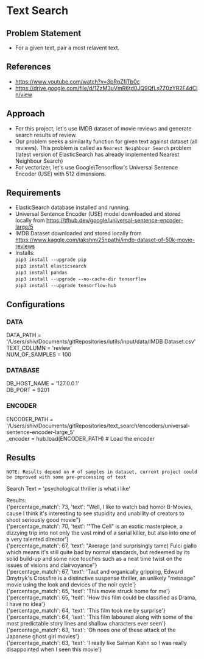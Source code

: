 # Text Search

## Problem Statement  

- For a given text, pair a most relavent text.

## References  

- <https://www.youtube.com/watch?v=3pRgZfjTb0c>
- <https://drive.google.com/file/d/1ZzM3uVmR6td0JQ9QfLs7Z0zYR2F4dCln/view>

## Approach

- For this project, let's use IMDB dataset of movie reviews and generate search results of review.
- Our problem seeks a similarity function for given text against dataset (all reviews). This problem is called as `Nearest Neighbour Search` problem (latest version of ElasticSearch has already implemented Nearest Neighbour Search)
- For vectorizer, let's use Google\Tensorflow's Universal Sentence Encoder (USE) with 512 dimensions.

## Requirements

- ElasticSearch database installed and running.
- Universal Sentence Encoder (USE) model downloaded and stored locally from <https://tfhub.dev/google/universal-sentence-encoder-large/5>
- IMDB Dataset downloaded and stored locally from <https://www.kaggle.com/lakshmi25npathi/imdb-dataset-of-50k-movie-reviews>
- Installs:  
`pip3 install --upgrade pip`  
`pip3 install elasticsearch`  
`pip3 install pandas`  
`pip3 install --upgrade --no-cache-dir tensorflow`  
`pip3 install --upgrade tensorflow-hub`  

## Configurations

### DATA

DATA_PATH = '/Users/shiv/Documents/gitRepositories/iutils/input/data/IMDB Dataset.csv'  
TEXT_COLUMN = 'review'  
NUM_OF_SAMPLES = 100  

### DATABASE

DB_HOST_NAME = '127.0.0.1'  
DB_PORT = 9201  

### ENCODER

ENCODER_PATH = '/Users/shiv/Documents/gitRepositories/text_search/encoders/universal-sentence-encoder-large_5'   
_encoder = hub.load(ENCODER_PATH)  # Load the encoder

## Results

`NOTE: Results depend on # of samples in dataset, current project could be improved with some pre-processing of text`

Search Text = 'psychological thriller is what i like'

Results:  
{'percentage_match': 73, 'text': "Well, I like to watch bad horror B-Movies, cause I think it's interesting to see stupidity and unability of creators to shoot seriously good movie"}  
{'percentage_match': 70, 'text': '"The Cell" is an exotic masterpiece, a dizzying trip into not only the vast mind of a serial killer, but also into one of a very talented director'}  
{'percentage_match': 67, 'text': "Average (and surprisingly tame) Fulci giallo which means it's still quite bad by normal standards, but redeemed by its solid build-up and some nice touches such as a neat time twist on the issues of visions and clairvoyance"}  
{'percentage_match': 67, 'text': 'Taut and organically gripping, Edward Dmytryk\'s Crossfire is a distinctive suspense thriller, an unlikely "message" movie using the look and devices of the noir cycle'}  
{'percentage_match': 65, 'text': 'This movie struck home for me'}  
{'percentage_match': 65, 'text': 'How this film could be classified as Drama, I have no idea'}  
{'percentage_match': 64, 'text': 'This film took me by surprise'}  
{'percentage_match': 64, 'text': 'This film laboured along with some of the most predictable story lines and shallow characters ever seen'}  
{'percentage_match': 63, 'text': 'Oh noes one of these attack of the Japanese ghost girl movies'}  
{'percentage_match': 63, 'text': 'I really like Salman Kahn so I was really disappointed when I seen this movie'}  
